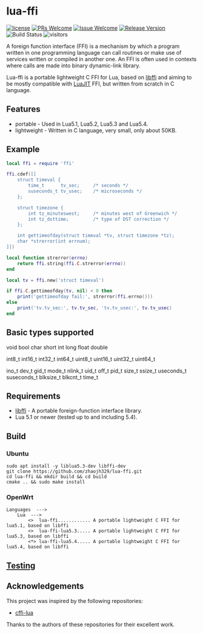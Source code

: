 # lua-ffi

[1]: https://img.shields.io/badge/license-MIT-brightgreen.svg?style=plastic
[2]: /LICENSE
[3]: https://img.shields.io/badge/PRs-welcome-brightgreen.svg?style=plastic
[4]: https://github.com/zhaojh329/lua-ffi/pulls
[5]: https://img.shields.io/badge/Issues-welcome-brightgreen.svg?style=plastic
[6]: https://github.com/zhaojh329/lua-ffi/issues/new
[7]: https://img.shields.io/badge/release-1.0.0-blue.svg?style=plastic
[8]: https://github.com/zhaojh329/lua-ffi/releases
[9]: https://github.com/zhaojh329/lua-ffi/workflows/build/badge.svg

[![license][1]][2]
[![PRs Welcome][3]][4]
[![Issue Welcome][5]][6]
[![Release Version][7]][8]
![Build Status][9]
![visitors](https://visitor-badge.laobi.icu/badge?page_id=zhaojh329.lua-ffi)

[LuaJIT]: https://luajit.org/
[cffi-lua]: https://github.com/q66/cffi-lua
[libffi]: https://sourceware.org/libffi/

A foreign function interface (FFI) is a mechanism by which a program written in one programming language
can call routines or make use of services written or compiled in another one. An FFI is often used in
contexts where calls are made into binary dynamic-link library.

Lua-ffi is a portable lightweight C FFI for Lua, based on [libffi] and aiming to be mostly compatible
with [LuaJIT] FFI, but written from scratch in C language.

## Features

* portable - Used in Lua5.1, Lua5.2, Lua5.3 and Lua5.4.
* lightweight - Written in C language, very small, only about 50KB.

## Example

```lua
local ffi = require 'ffi'

ffi.cdef([[
    struct timeval {
        time_t      tv_sec;     /* seconds */
        suseconds_t tv_usec;    /* microseconds */
    };

    struct timezone {
        int tz_minuteswest;     /* minutes west of Greenwich */
        int tz_dsttime;         /* type of DST correction */
    };

    int gettimeofday(struct timeval *tv, struct timezone *tz);
    char *strerror(int errnum);
]])

local function strerror(errno)
    return ffi.string(ffi.C.strerror(errno))
end

local tv = ffi.new('struct timeval')

if ffi.C.gettimeofday(tv, nil) < 0 then
    print('gettimeofday fail:', strerror(ffi.errno()))
else
    print('tv.tv_sec:', tv.tv_sec, 'tv.tv_usec:', tv.tv_usec)
end
```

## Basic types supported

void bool char short int long float double

int8_t int16_t int32_t int64_t uint8_t uint16_t uint32_t uint64_t

ino_t dev_t gid_t mode_t nlink_t uid_t off_t pid_t size_t ssize_t
useconds_t suseconds_t blksize_t blkcnt_t time_t

## Requirements

* [libffi] - A portable foreign-function interface library.
* Lua 5.1 or newer (tested up to and including 5.4).

## Build

### Ubuntu

    sudo apt install -y liblua5.3-dev libffi-dev
    git clone https://github.com/zhaojh329/lua-ffi.git
    cd lua-ffi && mkdir build && cd build
    cmake .. && sudo make install

### OpenWrt

    Languages  --->
        Lua  --->
            <>  lua-ffi............ A portable lightweight C FFI for lua5.1, based on libffi
            <>  lua-ffi-lua5.3..... A portable lightweight C FFI for lua5.3, based on libffi
            <*> lua-ffi-lua5.4..... A portable lightweight C FFI for lua5.4, based on libffi

## [Testing](/tests)

## Acknowledgements

This project was inspired by the following repositories:

- [cffi-lua]

Thanks to the authors of these repositories for their excellent work.
